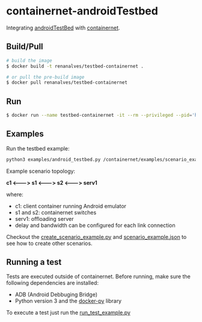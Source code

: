 # containernet-androidTestbed

Integrating [androidTestBed](https://github.com/alvesRenan/androidTestBed) with [containernet](https://github.com/containernet/containernet).

## Build/Pull

```bash
# build the image
$ docker build -t renanalves/testbed-containernet .

# or pull the pre-build image 
$ docker pull renanalves/testbed-containernet
```

## Run

```bash
$ docker run --name testbed-containernet -it --rm --privileged --pid='host' -v /var/run/docker.sock:/var/run/docker.sock renanalves/testbed-containernet /bin/bash
```

## Examples
Run the testbed example:
```bash
python3 examples/android_testbed.py /containernet/examples/scenario_example.json
```

Example scenario topology:

**c1 <---> s1 <---> s2 <---> serv1**

where:
- c1: client container running Android emulator
- s1 and s2: containernet switches
- serv1: offloading server
- delay and bandwidth can be configured for each link connection

Checkout the [create_scenario_example.py](create_scenario_example.py) and [scenario_example.json](scenario_example.json) to see how to create other scenarios. 

## Running a test

Tests are executed outside of containernet. Before running, make sure the following dependencies are installed:

- ADB (Android Debbuging Bridge)
- Python version 3 and the [docker-py](https://github.com/docker/docker-py) library

To execute a test just run the [run_test_example.py](run_test_example.py)